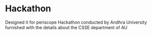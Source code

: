 # Hackathon
Designed it for periscope Hackathon conducted by Andhra University furnished with the details about the CSSE department of AU

